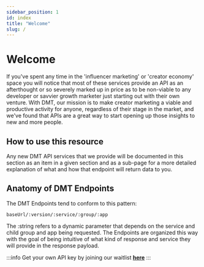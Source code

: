 ```yaml
---
sidebar_position: 1
id: index
title: "Welcome"
slug: /
---
```


# Welcome

If you've spent any time in the 'influencer marketing' or 'creator economy' space you will notice that most of these services provide an API as an afterthought or so severely marked up in price as to be non-viable to any developer or savvier growth marketer just starting out with their own venture.
With DMT, our mission is to make creator marketing a viable and productive activity for anyone, regardless of their stage in the market, and we've found that APIs are a great way to start opening up those insights to new and more people.

## How to use this resource

Any new DMT API services that we provide will be documented in this section as an item in a given section and as a sub-page for a more detailed explanation of what and how that endpoint will return data to you.

## Anatomy of DMT Endpoints

The DMT Endpoints tend to conform to this pattern:

`baseUrl/:version/:service/:group/:app`

The :string refers to a dynamic parameter that depends on the service and child group and app being requested. The Endpoints are organized this way with the goal of being intuitive of what kind of response and service they will provide in the response payload.

:::info
Get your own API key by joining our waitlist [**here**](https://airtable.com/appzETVKT8y3nFxsx/shrEEvRQTq3tXfmgR)
:::